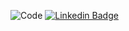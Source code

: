 ![Code](https://github.com/user-attachments/assets/ae4801f8-dec9-410b-987e-28619522995e)
[![Linkedin Badge](https://img.shields.io/badge/-LinkedIn-blue?style=flat-square&logo=Linkedin&logoColor=white&link=https://www.linkedin.com/in/seuperfil)](in/natan-sousa-costa-248a152aa)



